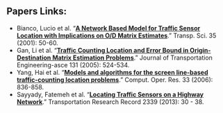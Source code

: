## Papers Links: 
- Bianco, Lucio et al. “[**A Network Based Model for Traffic Sensor Location with Implications on O/D Matrix Estimates**](https://www.jstor.org/stable/pdf/25768939.pdf?refreqid=excelsior%3Af906529efbec8c1d837c77b31c022ddf).” Transp. Sci. 35 (2001): 50-60. 
- Gan, Li et al. “[**Traffic Counting Location and Error Bound in Origin-Destination Matrix Estimation Problems**](https://ascelibrary.org/doi/pdf/10.1061/%28ASCE%290733-947X%282005%29131%3A7%28524%29).” Journal of Transportation Engineering-asce 131 (2005): 524-534. 
- Yang, Hai et al. “[**Models and algorithms for the screen line-based traffic-counting location problems**](https://www.sciencedirect.com/science/article/pii/S0305054804002011).” Comput. Oper. Res. 33 (2006): 836-858.
- Sayyady, Fatemeh et al. “[**Locating Traffic Sensors on a Highway Network**](https://journals.sagepub.com/doi/pdf/10.3141/2339-04).” Transportation Research Record 2339 (2013): 30 - 38.
